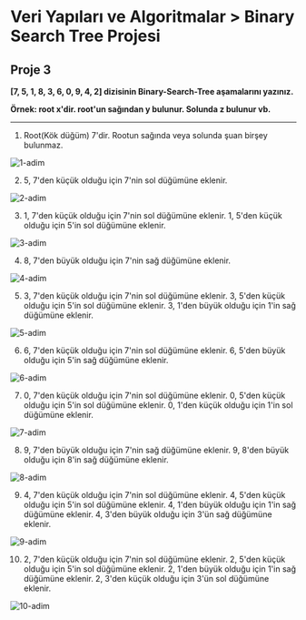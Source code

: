 # Veri Yapıları ve Algoritmalar > Binary Search Tree Projesi

## Proje 3
**[7, 5, 1, 8, 3, 6, 0, 9, 4, 2] dizisinin Binary-Search-Tree aşamalarını yazınız.**

**Örnek: root x'dir. root'un sağından y bulunur. Solunda z bulunur vb.**

---

1) Root(Kök düğüm) 7'dir. Rootun sağında veya solunda şuan birşey bulunmaz.

![1-adim](https://github.com/huseyinozdagli/patika.dev/blob/main/veri-yapilari-ve-algoritmalar/binary-search-tree-projesi/1-adim.png)


2) 5, 7'den küçük olduğu için 7'nin sol düğümüne eklenir.

![2-adim](https://github.com/huseyinozdagli/patika.dev/blob/main/veri-yapilari-ve-algoritmalar/binary-search-tree-projesi/2-adim.png)

3) 1, 7'den küçük olduğu için 7'nin sol düğümüne eklenir. 1, 5'den küçük olduğu için 5'in sol düğümüne eklenir.

![3-adim](https://github.com/huseyinozdagli/patika.dev/blob/main/veri-yapilari-ve-algoritmalar/binary-search-tree-projesi/3-adim.png)

4) 8, 7'den büyük olduğu için 7'nin sağ düğümüne eklenir.

![4-adim](https://github.com/huseyinozdagli/patika.dev/blob/main/veri-yapilari-ve-algoritmalar/binary-search-tree-projesi/4-adim.png)

5) 3, 7'den küçük olduğu için 7'nin sol düğümüne eklenir. 3, 5'den küçük olduğu için 5'in sol düğümüne eklenir. 3, 1'den büyük olduğu için 1'in sağ düğümüne eklenir.

![5-adim](https://github.com/huseyinozdagli/patika.dev/blob/main/veri-yapilari-ve-algoritmalar/binary-search-tree-projesi/5-adim.png)

6) 6, 7'den küçük olduğu için 7'nin sol düğümüne eklenir. 6, 5'den büyük olduğu için 5'in sağ düğümüne eklenir.

![6-adim](https://github.com/huseyinozdagli/patika.dev/blob/main/veri-yapilari-ve-algoritmalar/binary-search-tree-projesi/6-adim.png)

7) 0, 7'den küçük olduğu için 7'nin sol düğümüne eklenir. 0, 5'den küçük olduğu için 5'in sol düğümüne eklenir. 0, 1'den küçük olduğu için 1'in sol düğümüne eklenir.

![7-adim](https://github.com/huseyinozdagli/patika.dev/blob/main/veri-yapilari-ve-algoritmalar/binary-search-tree-projesi/7-adim.png)

8) 9, 7'den büyük olduğu için 7'nin sağ düğümüne eklenir. 9, 8'den büyük olduğu için 8'in sağ düğümüne eklenir.

![8-adim](https://github.com/huseyinozdagli/patika.dev/blob/main/veri-yapilari-ve-algoritmalar/binary-search-tree-projesi/8-adim.png)

9) 4, 7'den küçük olduğu için 7'nin sol düğümüne eklenir. 4, 5'den küçük olduğu için 5'in sol düğümüne eklenir. 4, 1'den büyük olduğu için 1'in sağ düğümüne eklenir. 4, 3'den büyük olduğu için 3'ün sağ düğümüne eklenir.

![9-adim](https://github.com/huseyinozdagli/patika.dev/blob/main/veri-yapilari-ve-algoritmalar/binary-search-tree-projesi/9-adim.png)

10) 2, 7'den küçük olduğu için 7'nin sol düğümüne eklenir. 2, 5'den küçük olduğu için 5'in sol düğümüne eklenir. 2, 1'den büyük olduğu için 1'in sağ düğümüne eklenir. 2, 3'den küçük olduğu için 3'ün sol düğümüne eklenir.

![10-adim](https://github.com/huseyinozdagli/patika.dev/blob/main/veri-yapilari-ve-algoritmalar/binary-search-tree-projesi/10-adim.png)
